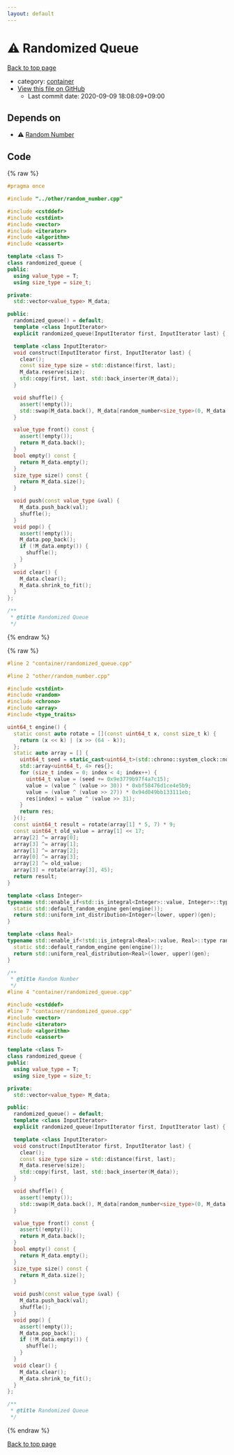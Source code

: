 ```yaml
---
layout: default
---
```


<!-- mathjax config similar to math.stackexchange -->
<script type="text/javascript" async
  src="https://cdnjs.cloudflare.com/ajax/libs/mathjax/2.7.5/MathJax.js?config=TeX-MML-AM_CHTML">
</script>
<script type="text/x-mathjax-config">
  MathJax.Hub.Config({
    TeX: { equationNumbers: { autoNumber: "AMS" }},
    tex2jax: {
      inlineMath: [ ['$','$'] ],
      processEscapes: true
    },
    "HTML-CSS": { matchFontHeight: false },
    displayAlign: "left",
    displayIndent: "2em"
  });
</script>

<script type="text/javascript" src="https://cdnjs.cloudflare.com/ajax/libs/jquery/3.4.1/jquery.min.js"></script>
<script src="https://cdn.jsdelivr.net/npm/jquery-balloon-js@1.1.2/jquery.balloon.min.js" integrity="sha256-ZEYs9VrgAeNuPvs15E39OsyOJaIkXEEt10fzxJ20+2I=" crossorigin="anonymous"></script>
<script type="text/javascript" src="../../assets/js/copy-button.js"></script>
<link rel="stylesheet" href="../../assets/css/copy-button.css" />


# :warning: Randomized Queue

<a href="../../index.html">Back to top page</a>

* category: <a href="../../index.html#5f0b6ebc4bea10285ba2b8a6ce78b863">container</a>
* <a href="{{ site.github.repository_url }}/blob/master/container/randomized_queue.cpp">View this file on GitHub</a>
    - Last commit date: 2020-09-09 18:08:09+09:00




## Depends on

* :warning: <a href="../other/random_number.cpp.html">Random Number</a>


## Code

<a id="unbundled"></a>
{% raw %}
```cpp
#pragma once

#include "../other/random_number.cpp"

#include <cstddef>
#include <cstdint>
#include <vector>
#include <iterator>
#include <algorithm>
#include <cassert>

template <class T>
class randomized_queue {
public:
  using value_type = T;
  using size_type = size_t;

private:
  std::vector<value_type> M_data;

public:
  randomized_queue() = default;
  template <class InputIterator>
  explicit randomized_queue(InputIterator first, InputIterator last) { construct(first, last); }

  template <class InputIterator>
  void construct(InputIterator first, InputIterator last) { 
    clear();
    const size_type size = std::distance(first, last);
    M_data.reserve(size);
    std::copy(first, last, std::back_inserter(M_data));
  }

  void shuffle() {
    assert(!empty());
    std::swap(M_data.back(), M_data[random_number<size_type>(0, M_data.size() - 1)]);
  }

  value_type front() const {
    assert(!empty());
    return M_data.back();
  }
  bool empty() const {
    return M_data.empty();
  }
  size_type size() const {
    return M_data.size();
  }

  void push(const value_type &val) {
    M_data.push_back(val);
    shuffle();
  }
  void pop() {
    assert(!empty());
    M_data.pop_back();
    if (!M_data.empty()) {
      shuffle();
    }
  }
  void clear() {
    M_data.clear();
    M_data.shrink_to_fit();
  }
};

/**
 * @title Randomized Queue
 */
```
{% endraw %}

<a id="bundled"></a>
{% raw %}
```cpp
#line 2 "container/randomized_queue.cpp"

#line 2 "other/random_number.cpp"

#include <cstdint>
#include <random>
#include <chrono>
#include <array>
#include <type_traits>

uint64_t engine() {
  static const auto rotate = [](const uint64_t x, const size_t k) {
    return (x << k) | (x >> (64 - k));
  };
  static auto array = [] {
    uint64_t seed = static_cast<uint64_t>(std::chrono::system_clock::now().time_since_epoch().count());
    std::array<uint64_t, 4> res{};
    for (size_t index = 0; index < 4; index++) {
      uint64_t value = (seed += 0x9e3779b97f4a7c15);
      value = (value ^ (value >> 30)) * 0xbf58476d1ce4e5b9;
      value = (value ^ (value >> 27)) * 0x94d049bb133111eb;
      res[index] = value ^ (value >> 31);
    }
    return res;
  }();
  const uint64_t result = rotate(array[1] * 5, 7) * 9;
  const uint64_t old_value = array[1] << 17;
  array[2] ^= array[0];
  array[3] ^= array[1];
  array[1] ^= array[2];
  array[0] ^= array[3];
  array[2] ^= old_value;
  array[3] = rotate(array[3], 45);
  return result;
}

template <class Integer>
typename std::enable_if<std::is_integral<Integer>::value, Integer>::type random_number(Integer lower, Integer upper) {
  static std::default_random_engine gen(engine());
  return std::uniform_int_distribution<Integer>(lower, upper)(gen);
}

template <class Real>
typename std::enable_if<!std::is_integral<Real>::value, Real>::type random_number(Real lower, Real upper) {
  static std::default_random_engine gen(engine());
  return std::uniform_real_distribution<Real>(lower, upper)(gen);
}

/** 
 * @title Random Number
 */
#line 4 "container/randomized_queue.cpp"

#include <cstddef>
#line 7 "container/randomized_queue.cpp"
#include <vector>
#include <iterator>
#include <algorithm>
#include <cassert>

template <class T>
class randomized_queue {
public:
  using value_type = T;
  using size_type = size_t;

private:
  std::vector<value_type> M_data;

public:
  randomized_queue() = default;
  template <class InputIterator>
  explicit randomized_queue(InputIterator first, InputIterator last) { construct(first, last); }

  template <class InputIterator>
  void construct(InputIterator first, InputIterator last) { 
    clear();
    const size_type size = std::distance(first, last);
    M_data.reserve(size);
    std::copy(first, last, std::back_inserter(M_data));
  }

  void shuffle() {
    assert(!empty());
    std::swap(M_data.back(), M_data[random_number<size_type>(0, M_data.size() - 1)]);
  }

  value_type front() const {
    assert(!empty());
    return M_data.back();
  }
  bool empty() const {
    return M_data.empty();
  }
  size_type size() const {
    return M_data.size();
  }

  void push(const value_type &val) {
    M_data.push_back(val);
    shuffle();
  }
  void pop() {
    assert(!empty());
    M_data.pop_back();
    if (!M_data.empty()) {
      shuffle();
    }
  }
  void clear() {
    M_data.clear();
    M_data.shrink_to_fit();
  }
};

/**
 * @title Randomized Queue
 */

```
{% endraw %}

<a href="../../index.html">Back to top page</a>

